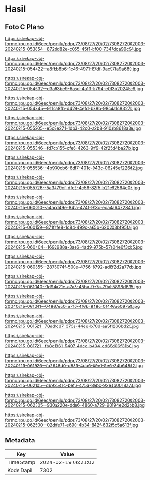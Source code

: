 # Hasil

## Foto C Plano

https://sirekap-obj-formc.kpu.go.id/6eec/pemilu/pdpr/73/08/27/20/02/7308272002003-20240215-053854--872dd82e-c055-45f1-bf00-7347dca99c94.jpg

https://sirekap-obj-formc.kpu.go.id/6eec/pemilu/pdpr/73/08/27/20/02/7308272002003-20240215-054422--a8fbb8b6-1c46-4971-87df-9ac97fa9a689.jpg

https://sirekap-obj-formc.kpu.go.id/6eec/pemilu/pdpr/73/08/27/20/02/7308272002003-20240215-054632--d3a93be9-6a5d-4a13-b794-e0f3b20245e9.jpg

https://sirekap-obj-formc.kpu.go.id/6eec/pemilu/pdpr/73/08/27/20/02/7308272002003-20240215-054845--911ca8fb-d429-4efd-b88b-98cda1c8327b.jpg

https://sirekap-obj-formc.kpu.go.id/6eec/pemilu/pdpr/73/08/27/20/02/7308272002003-20240215-055205--e5c8e271-1db3-42c0-a2b8-910ab8618a3e.jpg

https://sirekap-obj-formc.kpu.go.id/6eec/pemilu/pdpr/73/08/27/20/02/7308272002003-20240215-055346--fd7cb155-cfe6-4263-9ff9-42f25d4ba27b.jpg

https://sirekap-obj-formc.kpu.go.id/6eec/pemilu/pdpr/73/08/27/20/02/7308272002003-20240215-055536--4b930cb6-6df7-401c-943c-06245ef226d2.jpg

https://sirekap-obj-formc.kpu.go.id/6eec/pemilu/pdpr/73/08/27/20/02/7308272002003-20240215-055726--5a3479cf-dfe2-4c56-82f5-b21e62564e05.jpg

https://sirekap-obj-formc.kpu.go.id/6eec/pemilu/pdpr/73/08/27/20/02/7308272002003-20240215-060010--a4acd49e-84fa-474f-9f3c-eca4a647284d.jpg

https://sirekap-obj-formc.kpu.go.id/6eec/pemilu/pdpr/73/08/27/20/02/7308272002003-20240215-060159--871fafe8-1c84-499c-a65b-620203bf95fa.jpg

https://sirekap-obj-formc.kpu.go.id/6eec/pemilu/pdpr/73/08/27/20/02/7308272002003-20240215-060404--1692988a-3ae6-4ad9-975b-57a04e6f3cb5.jpg

https://sirekap-obj-formc.kpu.go.id/6eec/pemilu/pdpr/73/08/27/20/02/7308272002003-20240215-060855--2876074f-500e-4756-8792-ad8f2d2a77cb.jpg

https://sirekap-obj-formc.kpu.go.id/6eec/pemilu/pdpr/73/08/27/20/02/7308272002003-20240215-061040--1d94a21c-a7a3-45ba-9e7a-79ab5898d635.jpg

https://sirekap-obj-formc.kpu.go.id/6eec/pemilu/pdpr/73/08/27/20/02/7308272002003-20240215-061241--04867ec0-e710-4f6b-848c-0f446ae097e8.jpg

https://sirekap-obj-formc.kpu.go.id/6eec/pemilu/pdpr/73/08/27/20/02/7308272002003-20240215-061521--78adfcd7-373a-44ee-b70d-aa5f1266bd23.jpg

https://sirekap-obj-formc.kpu.go.id/6eec/pemilu/pdpr/73/08/27/20/02/7308272002003-20240215-061721--fb8e1861-5407-4dec-b404-ed65d06f31b8.jpg

https://sirekap-obj-formc.kpu.go.id/6eec/pemilu/pdpr/73/08/27/20/02/7308272002003-20240215-061926--fa2948d0-d885-4cb6-89e1-5e6e24b64892.jpg

https://sirekap-obj-formc.kpu.go.id/6eec/pemilu/pdpr/73/08/27/20/02/7308272002003-20240215-062105--d692541c-bef6-475a-8ebc-92e4b0018a73.jpg

https://sirekap-obj-formc.kpu.go.id/6eec/pemilu/pdpr/73/08/27/20/02/7308272002003-20240215-062305--930a220e-dde6-4860-a729-90194e2d2bb8.jpg

https://sirekap-obj-formc.kpu.go.id/6eec/pemilu/pdpr/73/08/27/20/02/7308272002003-20240215-062500--02dffe71-e690-4b34-842f-632f5c5a613f.jpg


## Metadata

| Key        | Value               |
| ---------- | ------------------- |
| Time Stamp | 2024-02-19 06:21:02 |
| Kode Dapil | 7302                |



